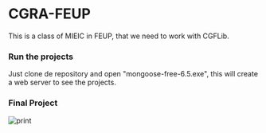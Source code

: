 # CGRA-FEUP
This is a class of MIEIC in FEUP, that we need to work with CGFLib.

### Run the projects
Just clone de repository and open "mongoose-free-6.5.exe", this will create a web server to see the projects.

### Final Project
![print](https://github.com/jflcarvalho/CGRA-FEUP/proj/img/1.png "Print of Final Project")
